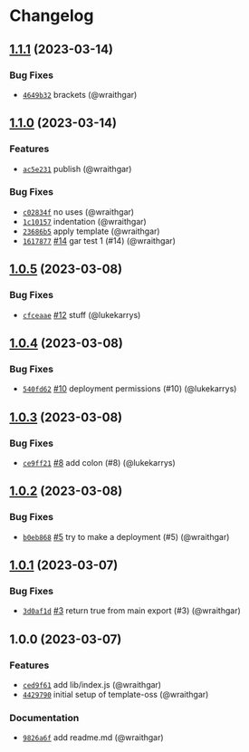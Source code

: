 # Changelog

## [1.1.1](https://github.com/npm/publish-test/compare/v1.1.0...v1.1.1) (2023-03-14)

### Bug Fixes

* [`4649b32`](https://github.com/npm/publish-test/commit/4649b3225cf675d3cba98dba18c8516d3056b7e3) brackets (@wraithgar)

## [1.1.0](https://github.com/npm/publish-test/compare/v1.0.5...v1.1.0) (2023-03-14)

### Features

* [`ac5e231`](https://github.com/npm/publish-test/commit/ac5e23184b8f02cc7c54e7303bc7e0f1eff43e75) publish (@wraithgar)

### Bug Fixes

* [`c02834f`](https://github.com/npm/publish-test/commit/c02834f7f4076360520f6107e96f034cb0d9acc8) no uses (@wraithgar)
* [`1c10157`](https://github.com/npm/publish-test/commit/1c10157b20df54aa4c7ae4a86191b50b1b49ddd4) indentation (@wraithgar)
* [`23686b5`](https://github.com/npm/publish-test/commit/23686b52b53cc6af5423353e240f3c714a74a830) apply template (@wraithgar)
* [`1617877`](https://github.com/npm/publish-test/commit/16178772d3e856812aa7a4647b2fc64c801b40c9) [#14](https://github.com/npm/publish-test/pull/14) gar test 1 (#14) (@wraithgar)

## [1.0.5](https://github.com/npm/publish-test/compare/v1.0.4...v1.0.5) (2023-03-08)

### Bug Fixes

* [`cfceaae`](https://github.com/npm/publish-test/commit/cfceaae79d9fd9ef4030047c063df5724f34354d) [#12](https://github.com/npm/publish-test/pull/12) stuff (@lukekarrys)

## [1.0.4](https://github.com/npm/publish-test/compare/v1.0.3...v1.0.4) (2023-03-08)

### Bug Fixes

* [`540fd62`](https://github.com/npm/publish-test/commit/540fd626d9079b976325a7df5c3c5ccd50beae64) [#10](https://github.com/npm/publish-test/pull/10) deployment permissions (#10) (@lukekarrys)

## [1.0.3](https://github.com/npm/publish-test/compare/v1.0.2...v1.0.3) (2023-03-08)

### Bug Fixes

* [`ce9ff21`](https://github.com/npm/publish-test/commit/ce9ff21d5fdb13c54e596cf36252ff11f6c51175) [#8](https://github.com/npm/publish-test/pull/8) add colon (#8) (@lukekarrys)

## [1.0.2](https://github.com/npm/publish-test/compare/v1.0.1...v1.0.2) (2023-03-08)

### Bug Fixes

* [`b0eb868`](https://github.com/npm/publish-test/commit/b0eb8680557221fb627645803193ef99c0b352dd) [#5](https://github.com/npm/publish-test/pull/5) try to make a deployment (#5) (@wraithgar)

## [1.0.1](https://github.com/npm/publish-test/compare/v1.0.0...v1.0.1) (2023-03-07)

### Bug Fixes

* [`3d0af1d`](https://github.com/npm/publish-test/commit/3d0af1d049df5f8178044c6f129abca651d83c8e) [#3](https://github.com/npm/publish-test/pull/3) return true from main export (#3) (@wraithgar)

## 1.0.0 (2023-03-07)

### Features

* [`ced9f61`](https://github.com/npm/publish-test/commit/ced9f61a9495ad7a44d4f3a02b09eaadf067ece5) add lib/index.js (@wraithgar)
* [`4429790`](https://github.com/npm/publish-test/commit/4429790c5e17c2fcab54f048462119764fe1f9d3) initial setup of template-oss (@wraithgar)

### Documentation

* [`9826a6f`](https://github.com/npm/publish-test/commit/9826a6f71722ea778acd5ef3edb56347f92a163d) add readme.md (@wraithgar)

